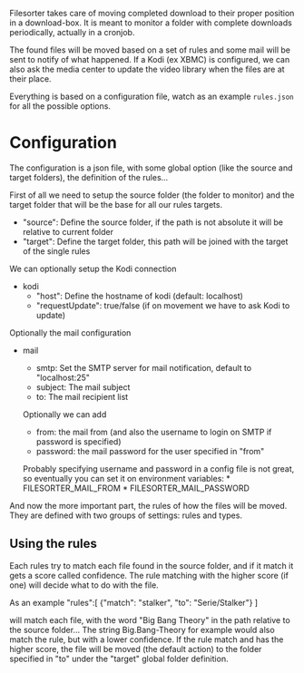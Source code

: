 Filesorter takes care of moving completed download to their proper position in a download-box.
It is meant to monitor a folder with complete downloads periodically, actually in a cronjob.

The found files will be moved based on a set of rules and some mail will be sent to notify of what happened.
If a Kodi (ex XBMC) is configured, we can also ask the media center to update the video library when the files are
at their place.

Everything is based on a configuration file, watch as an example `rules.json` for all the possible options.

# Configuration #

The configuration is a json file, with some global option (like the source and target folders), the
definition of the rules...

First of all we need to setup the source folder (the folder to monitor) and the target folder that will be the
base for all our rules targets.

*	"source":	Define the source folder, if the path is not absolute it will be relative to current folder
*	"target":	Define the target folder, this path will be joined with the target of the single rules

We can optionally setup the Kodi connection

*	kodi
	*	"host":	Define the hostname of kodi (default: localhost)
	*	"requestUpdate": true/false	(if on movement we have to ask Kodi to update)

Optionally the mail configuration

*	mail
	*	smtp:	Set the SMTP server for mail notification, default to "localhost:25"
	*	subject:	The mail subject
	*	to:	The mail recipient list
	
	Optionally we can add
	*	from:	the mail from (and also the username to login on SMTP if password is specified)
	*	password: the mail password for the user specified in "from"
	
	Probably specifying username and password in a config file is not great, so eventually you can set it on
	environment variables:
		*	FILESORTER_MAIL_FROM
		*	FILESORTER_MAIL_PASSWORD
		
And now the more important part, the rules of how the files will be moved.
They are defined with two groups of settings: rules and types.

## Using the rules ##

Each rules try to match each file found in the source folder, and if it match it gets a score called confidence.
The rule matching with the higher score (if one) will decide what to do with the file.

As an example
"rules":[
	{"match": "stalker",
     "to": "Serie/Stalker"}
]

will match each file, with the word "Big Bang Theory" in the path relative to the source folder...
The string Big.Bang-Theory for example would also match the rule, but with a lower confidence.
If the rule match and has the higher score, the file will be moved (the default action) to the folder specified in "to"
under the "target" global folder definition.
